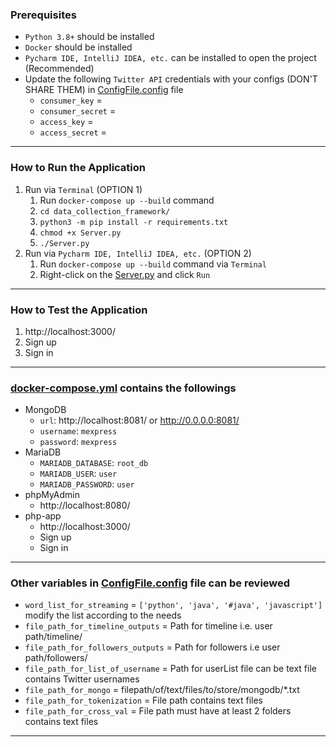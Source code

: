 ### Prerequisites

- `Python 3.8+` should be installed
- `Docker` should be installed
- `Pycharm IDE, IntelliJ IDEA, etc.` can be installed to open the project (Recommended)
- Update the following `Twitter API` credentials with your configs (DON'T SHARE THEM)
  in [ConfigFile.config](data_collection_framework/config/ConfigFile.config) file
    * `consumer_key` =
    * `consumer_secret` =
    * `access_key` =
    * `access_secret` =

---

### How to Run the Application

1. Run via `Terminal` (OPTION 1)
    1. Run `docker-compose up --build` command
    2. `cd data_collection_framework/`
    3. `python3 -m pip install -r requirements.txt`
    4. `chmod +x Server.py`
    5. `./Server.py`
2. Run via `Pycharm IDE, IntelliJ IDEA, etc.` (OPTION 2)
    1. Run `docker-compose up --build` command via `Terminal`
    2. Right-click on the [Server.py](data_collection_framework/Server.py) and click `Run`

---

### How to Test the Application

1. http://localhost:3000/
2. Sign up
3. Sign in

---

### [docker-compose.yml](docker-compose.yml) contains the followings

- MongoDB
    - `url`: http://localhost:8081/ or http://0.0.0.0:8081/
    - `username`: `mexpress`
    - `password`: `mexpress`
- MariaDB
    - `MARIADB_DATABASE`: `root_db`
    - `MARIADB_USER`: `user`
    - `MARIADB_PASSWORD`: `user`
- phpMyAdmin
    - http://localhost:8080/
- php-app
    - http://localhost:3000/
    - Sign up
    - Sign in

---

### Other variables in [ConfigFile.config](data_collection_framework/config/ConfigFile.config) file can be reviewed

- `word_list_for_streaming` = `['python', 'java', '#java', 'javascript']` modify the list according to the needs
- `file_path_for_timeline_outputs` = Path for timeline i.e. user path/timeline/
- `file_path_for_followers_outputs` = Path for followers i.e user path/followers/
- `file_path_for_list_of_username` = Path for userList file can be text file contains Twitter usernames
- `file_path_for_mongo` = filepath/of/text/files/to/store/mongodb/*.txt
- `file_path_for_tokenization` = File path contains text files
- `file_path_for_cross_val` = File path must have at least 2 folders contains text files

---
